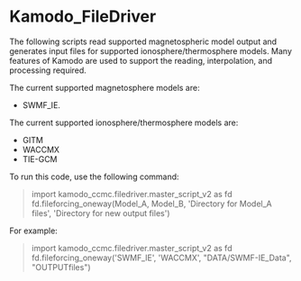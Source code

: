 # Kamodo_FileDriver

The following scripts read supported magnetospheric model output and generates input files for supported  ionosphere/thermosphere models. Many features of Kamodo are used to support the reading, interpolation, and processing required. 

The current supported magnetosphere models are: 
- SWMF_IE. 

The current supported ionosphere/thermosphere models are: 
- GITM
- WACCMX
- TIE-GCM 

To run this code, use the following command: 

> import kamodo_ccmc.filedriver.master_script_v2 as fd  
> fd.fileforcing_oneway(Model_A, Model_B, 'Directory for Model_A files', 'Directory for new output files') 

For example:

> import kamodo_ccmc.filedriver.master_script_v2 as fd  
> fd.fileforcing_oneway('SWMF_IE', 'WACCMX', "DATA/SWMF-IE_Data", "OUTPUTfiles") 
